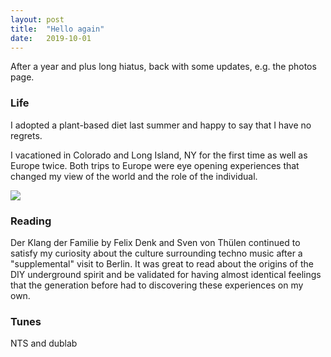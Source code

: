 ```yaml
---
layout: post
title:  "Hello again"
date:   2019-10-01
---
```

After a year and plus long hiatus, back with some updates, e.g. the photos page.


### Life


I adopted a plant-based diet last summer and happy to say that I have no regrets.

I vacationed in Colorado and Long Island, NY for the first time as well as Europe twice. Both trips to Europe were eye opening experiences that changed my view of the world and the role of the individual.


![](../../../images/berlin.jpg)


### Reading

Der Klang der Familie by Felix Denk and Sven von Thülen continued to satisfy my curiosity about the culture surrounding techno music after a "supplemental" visit to Berlin. It was great to read about the origins of the DIY underground spirit and be validated for having almost identical feelings that the generation before had to discovering these experiences on my own. 


### Tunes


NTS and dublab




